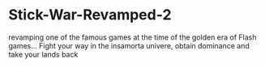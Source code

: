 # Stick-War-Revamped-2
revamping one of the famous games at the time of the golden era of Flash games... Fight your way in the insamorta univere, obtain dominance and take your lands back
